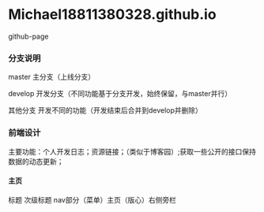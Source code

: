 # Michael18811380328.github.io

github-page

### 分支说明

master 主分支（上线分支）

develop 开发分支（不同功能基于分支开发，始终保留，与master并行）

其他分支 开发不同的功能（开发结束后合并到develop并删除）

### 前端设计

主要功能：个人开发日志；资源链接；（类似于博客园）;获取一些公开的接口保持数据的动态更新；

#### 主页

标题 次级标题 nav部分（菜单）主页（版心）右侧旁栏
